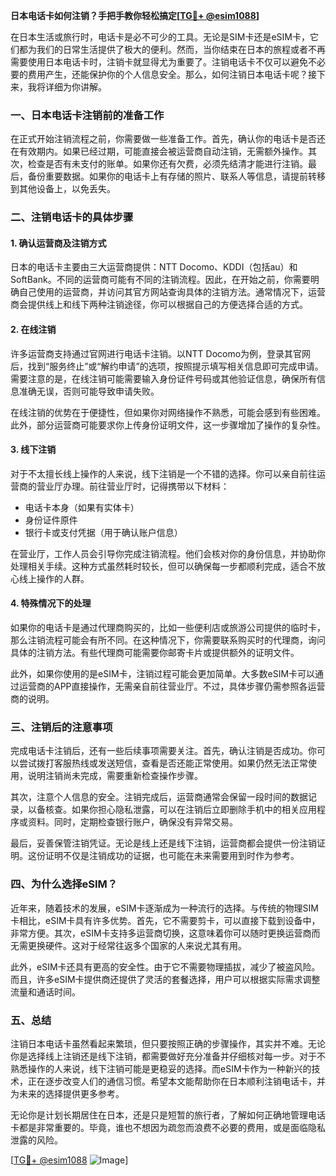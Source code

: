 **日本电话卡如何注销？手把手教你轻松搞定[[TG💪+ @esim1088](https://t.me/s/esim1088)]**

在日本生活或旅行时，电话卡是必不可少的工具。无论是SIM卡还是eSIM卡，它们都为我们的日常生活提供了极大的便利。然而，当你结束在日本的旅程或者不再需要使用日本电话卡时，注销卡就显得尤为重要了。注销电话卡不仅可以避免不必要的费用产生，还能保护你的个人信息安全。那么，如何注销日本电话卡呢？接下来，我将详细为你讲解。

### 一、日本电话卡注销前的准备工作

在正式开始注销流程之前，你需要做一些准备工作。首先，确认你的电话卡是否还在有效期内。如果已经过期，可能直接会被运营商自动注销，无需额外操作。其次，检查是否有未支付的账单。如果你还有欠费，必须先结清才能进行注销。最后，备份重要数据。如果你的电话卡上有存储的照片、联系人等信息，请提前转移到其他设备上，以免丢失。

### 二、注销电话卡的具体步骤

#### 1. 确认运营商及注销方式

日本的电话卡主要由三大运营商提供：NTT Docomo、KDDI（包括au）和SoftBank。不同的运营商可能有不同的注销流程。因此，在开始之前，你需要明确自己使用的运营商，并访问其官方网站查询具体的注销方法。通常情况下，运营商会提供线上和线下两种注销途径，你可以根据自己的方便选择合适的方式。

#### 2. 在线注销

许多运营商支持通过官网进行电话卡注销。以NTT Docomo为例，登录其官网后，找到“服务终止”或“解约申请”的选项，按照提示填写相关信息即可完成申请。需要注意的是，在线注销可能需要输入身份证件号码或其他验证信息，确保所有信息准确无误，否则可能导致申请失败。

在线注销的优势在于便捷性，但如果你对网络操作不熟悉，可能会感到有些困难。此外，部分运营商可能要求你上传身份证明文件，这一步骤增加了操作的复杂性。

#### 3. 线下注销

对于不太擅长线上操作的人来说，线下注销是一个不错的选择。你可以亲自前往运营商的营业厅办理。前往营业厅时，记得携带以下材料：

- 电话卡本身（如果有实体卡）
- 身份证件原件
- 银行卡或支付凭据（用于确认账户信息）

在营业厅，工作人员会引导你完成注销流程。他们会核对你的身份信息，并协助你处理相关手续。这种方式虽然耗时较长，但可以确保每一步都顺利完成，适合不放心线上操作的人群。

#### 4. 特殊情况下的处理

如果你的电话卡是通过代理商购买的，比如一些便利店或旅游公司提供的临时卡，那么注销流程可能会有所不同。在这种情况下，你需要联系购买时的代理商，询问具体的注销方法。有些代理商可能需要你邮寄卡片或提供额外的证明文件。

此外，如果你使用的是eSIM卡，注销过程可能会更加简单。大多数eSIM卡可以通过运营商的APP直接操作，无需亲自前往营业厅。不过，具体步骤仍需参照各运营商的说明。

### 三、注销后的注意事项

完成电话卡注销后，还有一些后续事项需要关注。首先，确认注销是否成功。你可以尝试拨打客服热线或发送短信，查看是否还能正常使用。如果仍然无法正常使用，说明注销尚未完成，需要重新检查操作步骤。

其次，注意个人信息的安全。注销完成后，运营商通常会保留一段时间的数据记录，以备核查。如果你担心隐私泄露，可以在注销后立即删除手机中的相关应用程序或资料。同时，定期检查银行账户，确保没有异常交易。

最后，妥善保管注销凭证。无论是线上还是线下注销，运营商都会提供一份注销证明。这份证明不仅是注销成功的证据，也可能在未来需要用到时作为参考。

### 四、为什么选择eSIM？

近年来，随着技术的发展，eSIM卡逐渐成为一种流行的选择。与传统的物理SIM卡相比，eSIM卡具有许多优势。首先，它不需要剪卡，可以直接下载到设备中，非常方便。其次，eSIM卡支持多运营商切换，这意味着你可以随时更换运营商而无需更换硬件。这对于经常往返多个国家的人来说尤其有用。

此外，eSIM卡还具有更高的安全性。由于它不需要物理插拔，减少了被盗风险。而且，许多eSIM卡提供商还提供了灵活的套餐选择，用户可以根据实际需求调整流量和通话时间。

### 五、总结

注销日本电话卡虽然看起来繁琐，但只要按照正确的步骤操作，其实并不难。无论你是选择线上注销还是线下注销，都需要做好充分准备并仔细核对每一步。对于不熟悉操作的人来说，线下注销可能是更稳妥的选择。而eSIM卡作为一种新兴的技术，正在逐步改变人们的通信习惯。希望本文能帮助你在日本顺利注销电话卡，并为未来的选择提供更多参考。

无论你是计划长期居住在日本，还是只是短暂的旅行者，了解如何正确地管理电话卡都是非常重要的。毕竟，谁也不想因为疏忽而浪费不必要的费用，或是面临隐私泄露的风险。

[[TG💪+ @esim1088](https://t.me/s/esim1088) ![Image](https://i.postimg.cc/4NQfJmqS/Snipaste-2025-05-13-00-14-12.png)]